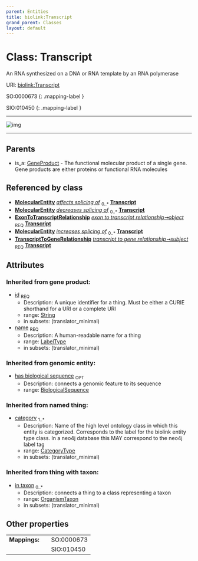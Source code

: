 ```yaml
---
parent: Entities
title: biolink:Transcript
grand_parent: Classes
layout: default
---
```


# Class: Transcript


An RNA synthesized on a DNA or RNA template by an RNA polymerase

URI: [biolink:Transcript](https://w3id.org/biolink/vocab/Transcript)

SO:0000673
{: .mapping-label }

SIO:010450
{: .mapping-label }


---

![img](http://yuml.me/diagram/nofunky;dir:TB/class/[TranscriptToGeneRelationship],[ExonToTranscriptRelationship]-%20object%201..1%3E[Transcript%7Cname(i):label_type;description(i):narrative_text%20%3F;synonym(i):label_type%20%2A;xref(i):iri_type%20%2A;has_biological_sequence(i):biological_sequence%20%3F;id(i):string;category(i):category_type%20%2B],[TranscriptToGeneRelationship]-%20subject%201..1%3E[Transcript],[GeneProduct]%5E-[Transcript],[OrganismTaxon],[MolecularEntity],[GeneProduct],[ExonToTranscriptRelationship])

---


## Parents

 *  is_a: [GeneProduct](GeneProduct.md) - The functional molecular product of a single gene. Gene products are either proteins or functional RNA molecules

## Referenced by class

 *  **[MolecularEntity](MolecularEntity.md)** *[affects splicing of](affects_splicing_of.md)*  <sub>0..*</sub>  **[Transcript](Transcript.md)**
 *  **[MolecularEntity](MolecularEntity.md)** *[decreases splicing of](decreases_splicing_of.md)*  <sub>0..*</sub>  **[Transcript](Transcript.md)**
 *  **[ExonToTranscriptRelationship](ExonToTranscriptRelationship.md)** *[exon to transcript relationship➞object](exon_to_transcript_relationship_object.md)*  <sub>REQ</sub>  **[Transcript](Transcript.md)**
 *  **[MolecularEntity](MolecularEntity.md)** *[increases splicing of](increases_splicing_of.md)*  <sub>0..*</sub>  **[Transcript](Transcript.md)**
 *  **[TranscriptToGeneRelationship](TranscriptToGeneRelationship.md)** *[transcript to gene relationship➞subject](transcript_to_gene_relationship_subject.md)*  <sub>REQ</sub>  **[Transcript](Transcript.md)**

## Attributes


### Inherited from gene product:

 * [id](id.md)  <sub>REQ</sub>
    * Description: A unique identifier for a thing. Must be either a CURIE shorthand for a URI or a complete URI
    * range: [String](types/String.md)
    * in subsets: (translator_minimal)
 * [name](name.md)  <sub>REQ</sub>
    * Description: A human-readable name for a thing
    * range: [LabelType](types/LabelType.md)
    * in subsets: (translator_minimal)

### Inherited from genomic entity:

 * [has biological sequence](has_biological_sequence.md)  <sub>OPT</sub>
    * Description: connects a genomic feature to its sequence
    * range: [BiologicalSequence](types/BiologicalSequence.md)

### Inherited from named thing:

 * [category](category.md)  <sub>1..*</sub>
    * Description: Name of the high level ontology class in which this entity is categorized. Corresponds to the label for the biolink entity type class. In a neo4j database this MAY correspond to the neo4j label tag
    * range: [CategoryType](types/CategoryType.md)
    * in subsets: (translator_minimal)

### Inherited from thing with taxon:

 * [in taxon](in_taxon.md)  <sub>0..*</sub>
    * Description: connects a thing to a class representing a taxon
    * range: [OrganismTaxon](OrganismTaxon.md)
    * in subsets: (translator_minimal)

## Other properties

|  |  |  |
| --- | --- | --- |
| **Mappings:** | | SO:0000673 |
|  | | SIO:010450 |

